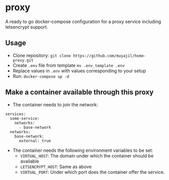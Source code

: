 # proxy
A ready to go docker-compose configuration for a proxy service including letsencrypt support.

## Usage
- Clone repository: `git clone https://github.com/muyajil/home-proxy.git`
- Create `.env` file from template `mv .env_template .env`
- Replace values in `.env` with values corresponding to your setup
- Run: `docker-compose up -d`

## Make a container available through this proxy
- The container needs to join the network:
```
services:
  some-service:
    networks:
      - base-network
  networks:
    base-network:
      external: true
```
- The container needs the following environment variables to be set:
  - `VIRTUAL_HOST`: The domain under which the container should be available
  - `LETSENCRYPT_HOST`: Same as above
  - `VIRTUAL_PORT`: Under which port does the container offer the service.
